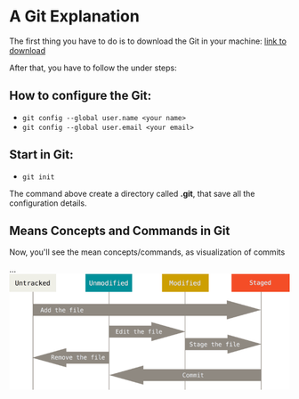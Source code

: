 # A Git Explanation


The first thing you have to do is to download the Git in your machine:
[link to download](https://git-scm.com/downloads)

After that, you have to follow the under steps: 

## How to configure the Git:

* `git config --global user.name <your name>`
* `git config --global user.email <your email>`

## Start in Git:

* `git init`

The command above create a directory called **.git**, that save all the configuration details.

## Means Concepts and Commands in Git

Now, you'll see the mean concepts/commands, as visualization of commits

...
![image](git-general.png)
